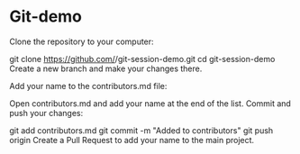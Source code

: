 # Git-demo

Clone the repository to your computer:

git clone https://github.com/<your-username>/git-session-demo.git
cd git-session-demo
Create a new branch and make your changes there.

Add your name to the contributors.md file:

Open contributors.md and add your name at the end of the list.
Commit and push your changes:

git add contributors.md
git commit -m "Added <your-name> to contributors"
git push origin <your-branch-name>
Create a Pull Request to add your name to the main project.
